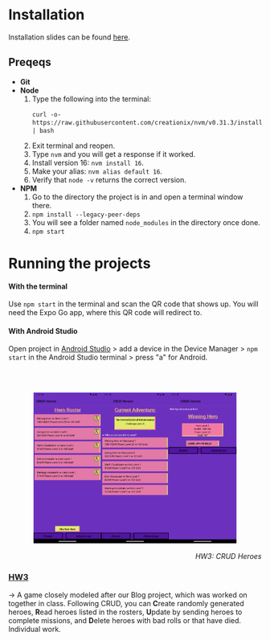 # Installation
Installation slides can be found [here](https://myuno-my.sharepoint.com/:p:/r/personal/jmspicer_uno_edu/Documents/Mobile%20Apps/Lectures/Lecture%201%20-%20Getting%20Everything%20Set%20Up.pptx?d=w9e4fd3609818455fb80f19524effd971&csf=1&web=1&e=P7NIBc).

## Preqeqs

* <b>Git</b>
* <b>Node</b>
    1. Type the following into the terminal:
        ```
        curl -o- https://raw.githubusercontent.com/creationix/nvm/v0.31.3/install.sh | bash
        ```
    2. Exit terminal and reopen.
    3. Type `nvm` and you will get a response if it worked.
    4. Install version 16: `nvm install 16`.
    5. Make your alias: `nvm alias default 16`.
    6. Verify that `node -v` returns the correct version.
* <b>NPM</b>
    1. Go to the directory the project is in and open a terminal window there.
    2. `npm install --legacy-peer-deps`
    3. You will see a folder named `node_modules` in the directory once done.
    4. `npm start`

# Running the projects

#### With the terminal
Use `npm start` in the terminal and scan the QR code that shows up. You will need the Expo Go app, where this QR code will redirect to.

#### With Android Studio
Open project in [Android Studio](https://developer.android.com/studio) > add a device in the Device Manager > `npm start` in the Android Studio terminal > press "a" for Android.

<br><br>
<p align="center"><img src = "README_images/HW3_1.png" height = "300" ><img src = "README_images/HW3_2.png" height = "300" ><img src = "README_images/HW3_3.png" height = "300" ><p align="right"><i>HW3: CRUD Heroes</i></p></p>

### [HW3](https://github.com/Jenspi/mobiledev/tree/main/HW3_CRUD_Adventures/CRUD)
→ A game closely modeled after our Blog project, which was worked on together in class. Following CRUD, you can **C**reate randomly generated heroes, **R**ead heroes listed in the rosters, **U**pdate by sending heroes to complete missions, and **D**elete heroes with bad rolls or that have died. Individual work.